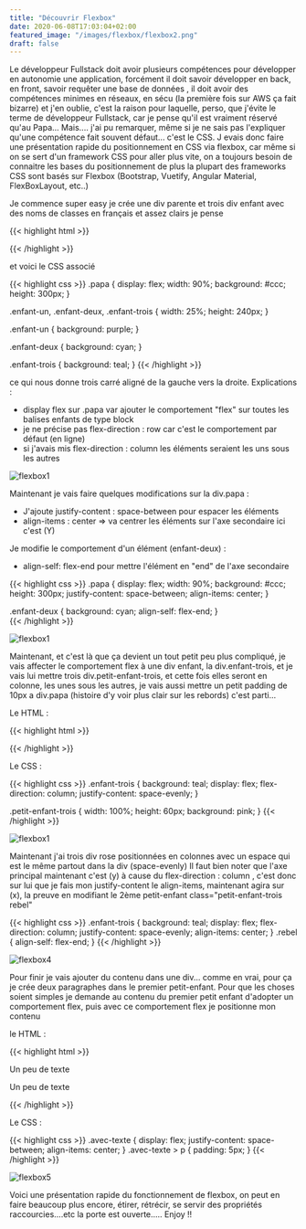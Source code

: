```yaml
---
title: "Découvrir Flexbox"
date: 2020-06-08T17:03:04+02:00
featured_image: "/images/flexbox/flexbox2.png"
draft: false
---
```


Le développeur Fullstack doit avoir plusieurs compétences pour développer en autonomie une application, forcément il doit savoir développer en back, en front, savoir requêter une base de données
, il doit avoir des compétences minimes en réseaux, en sécu (la première fois sur AWS ça fait bizarre) et j'en oublie, c'est la raison pour laquelle, perso, que j'évite le 
terme de développeur Fullstack, car je pense qu'il est vraiment réservé qu'au Papa...
Mais.... j'ai pu remarquer, même si je ne sais pas l'expliquer qu'une compétence fait souvent défaut... c'est le CSS.
J evais donc faire une présentation rapide du positionnement en CSS via flexbox, car même si on se sert d'un framework CSS pour aller plus vite, on a toujours besoin de connaitre les bases du positionnement
de plus la plupart des frameworks CSS sont basés sur Flexbox (Bootstrap, Vuetify, Angular Material, FlexBoxLayout, etc..)

Je commence super easy je crée une div parente et trois div enfant avec des noms de classes en français et assez clairs je pense

{{< highlight html >}}
<!doctype html>
<html lang="en">
<head>
  <meta charset="UTF-8">
  <meta name="viewport"
        content="width=device-width, user-scalable=no, initial-scale=1.0, maximum-scale=1.0, minimum-scale=1.0">
  <meta http-equiv="X-UA-Compatible" content="ie=edge">
  <link rel="stylesheet" href="style.css">
  <title>flexBox tuto</title>
</head>
<body>
<div class="papa">
  <div class="enfant-un">

  </div>
  <div class="enfant-deux">

  </div>
  <div class="enfant-trois">

  </div>
</div>

</body>
</html>
{{< /highlight >}}

et voici le CSS associé

{{< highlight css >}}
.papa {
    display: flex;
    width: 90%;
    background: #ccc;
    height: 300px;
  }
  
  .enfant-un,
  .enfant-deux,
  .enfant-trois {
    width: 25%;
    height: 240px;
  }
  
  .enfant-un {
    background: purple;
  }
  
  .enfant-deux {
    background: cyan;
  }
  
  .enfant-trois {
    background: teal;
  }
{{< /highlight >}}

ce qui nous donne trois carré aligné de la gauche vers la droite.
Explications : 

- display flex sur .papa var ajouter le comportement "flex" sur toutes les balises enfants de type block
- je ne précise pas flex-direction : row car c'est le comportement par défaut (en ligne)
- si j'avais mis flex-direction : column les éléments seraient les uns sous les autres

![flexbox1](/images/flexbox/flexbox1.png)

Maintenant je vais faire quelques modifications sur la div.papa : 

- J'ajoute justify-content : space-between pour espacer les éléments
- align-items : center => va centrer les éléments sur l'axe secondaire ici c'est (Y)

Je modifie le comportement d'un élément (enfant-deux) : 

- align-self: flex-end pour mettre l'élément en "end" de l'axe secondaire

{{< highlight css >}}
.papa {
    display: flex;
    width: 90%;
    background: #ccc;
    height: 300px;
    justify-content: space-between;
    align-items: center;
  }
  
 .enfant-deux {
    background: cyan;
    align-self: flex-end;
  }  
{{< /highlight >}}

![flexbox1](/images/flexbox/flexbox2.png)

Maintenant, et c'est là que ça devient un tout petit peu plus compliqué, je vais affecter le comportement flex à une div enfant,
la div.enfant-trois, et je vais lui mettre trois div.petit-enfant-trois, et cette fois elles seront en colonne, les unes sous les autres,
je vais aussi mettre un petit padding de 10px a div.papa (histoire d'y voir plus clair sur les rebords)
c'est parti...

Le HTML :

{{< highlight html >}}
<div class="enfant-trois">
    <div class="petit-enfant-trois"></div>
    <div class="petit-enfant-trois"></div>
    <div class="petit-enfant-trois"></div>
 </div>   
{{< /highlight >}}
   
Le CSS : 

{{< highlight css >}}
.enfant-trois {
    background: teal;
    display: flex;
    flex-direction: column;
    justify-content: space-evenly;
  }

.petit-enfant-trois {
      width: 100%;
      height: 60px;
      background: pink;
  }
{{< /highlight >}}

![flexbox1](/images/flexbox/flexbox3.png)

Maintenant j'ai trois div rose positionnées en colonnes avec un espace qui est le même partout dans la div (space-evenly)
Il faut bien noter que l'axe principal maintenant c'est (y) à cause du flex-direction : column , c'est donc sur lui que je fais mon justify-content
le align-items, maintenant agira sur (x), la preuve en modifiant le 2ème petit-enfant class="petit-enfant-trois rebel"

{{< highlight css >}}
.enfant-trois {
    background: teal;
    display: flex;
    flex-direction: column;
    justify-content: space-evenly;
    align-items: center;
  }
 .rebel {
     align-self: flex-end;
  }
{{< /highlight >}}

![flexbox4](/images/flexbox/flexbox4.png)

Pour finir je vais ajouter du contenu dans une div... comme en vrai, pour ça je crée deux paragraphes dans le premier petit-enfant.
Pour que les choses soient simples je demande au contenu du premier petit enfant d'adopter un comportement flex, puis avec ce comportement flex je positionne mon contenu

le HTML : 

{{< highlight html >}}
<div class="enfant-trois">
    <div class="petit-enfant-trois avec-texte">
      <p>Un peu de texte</p>
      <p>Un peu de texte</p>
    </div>
    <div class="petit-enfant-trois rebel"></div>
    <div class="petit-enfant-trois"></div>
  </div>
{{< /highlight >}} 

Le CSS :

{{< highlight css >}}
.avec-texte {
      display: flex;
      justify-content: space-between;
      align-items: center;
  }
  .avec-texte > p {
      padding: 5px;
  }
{{< /highlight >}}

![flexbox5](/images/flexbox/flexbox5.png)

Voici une présentation rapide du fonctionnement de flexbox, on peut en faire beaucoup plus encore, étirer, rétrécir, se servir des propriétés raccourcies....etc
la porte est ouverte.....
Enjoy !!





